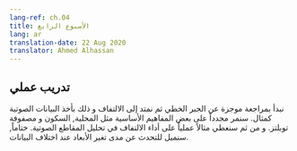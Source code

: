 ```yaml
---
lang-ref: ch.04
title: الأسبوع الرابع
lang: ar
translation-date: 22 Aug 2020
translator: Ahmed Alhassan
---
```


<!-- ## Practicum -->

## تدريب عملي

<!-- We start with a brief review of linear algebra and then extend the topic to convolutions using audio data as an example. Key concepts like locality, stationarity and Toeplitz matrix are reiterated. Then we give a live demo of convolution performance in pitch analysis. Finally, there is a short digression about the dimensionality of different data. -->

نبدأ بمراجعة موجزة عن الجبر الخطي ثم نمتد إلى الالتفاف و ذلك بأخذ البيانات الصوتية كمثال. سنمر مجدداً على بعض المفاهيم الأساسية مثل المحلية, السكون و مصفوفة توبلتز. و من ثم سنعطي مثالاً عملياً على أداء الالتفاف في تحليل المقاطع الصوتية. ختاماً, سنميل للتحدث عن مدى تغير الأبعاد عند اختلاف البيانات.
